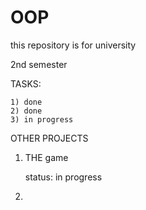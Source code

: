# OOP
this repository is for university




2nd semester


TASKS:

    1) done
    2) done
    3) in progress










OTHER PROJECTS

  1. THE game
  
      status: in progress
  
  2. 
